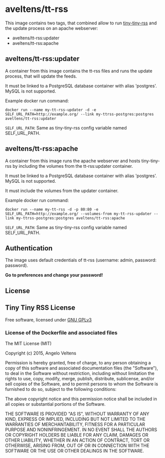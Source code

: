 aveltens/tt-rss
=========

This image contains two tags, that combined allow to run [tiny-tiny-rss](https://tt-rss.org) and the update process on an apache webserver:

 - aveltens/tt-rss:updater
 - aveltens/tt-rss:apache

## aveltens/tt-rss:updater

A container from this image contains the tt-rss files and runs the update process, that will update the feeds.

It must be linked to a PostgreSQL database container with alias 'postgres'. MySQL is not supported.

Example docker run command:

`docker run --name my-tt-rss-updater -d -e SELF_URL_PATH=http://example.org/ --link my-ttrss-postgres:postgres aveltens/tt-rss:updater`

`SELF_URL_PATH`: Same as tiny-tiny-rss config variable named SELF_URL_PATH.

## aveltens/tt-rss:apache

A container from this image runs the apache webserver and hosts tiny-tiny-rss by including the volumes from the tt-rss:updater container.

It must be linked to a PostgreSQL database container with alias 'postgres'. MySQL is not supported.

It must include the volumes from the updater container.

Example docker run command:

`docker run --name my-tt-rss -d -p 80:80 -e SELF_URL_PATH=http://example.org/ --volumes-from my-tt-rss-updater --link my-ttrss-postgres:postgres aveltens/tt-rss:apache`

`SELF_URL_PATH`: Same as tiny-tiny-rss config variable named SELF_URL_PATH.

## Authentication

The image uses default credentials of tt-rss (username: admin, password: password).

**Go to preferences and change your password!**

## License

## Tiny Tiny RSS License

Free software, licensed under [GNU GPLv3](http://www.gnu.org/copyleft/gpl.html)

### License of the Dockerfile and associated files

The MIT License (MIT)

Copyright (c) 2015, Angelo Veltens

Permission is hereby granted, free of charge, to any person obtaining a copy
of this software and associated documentation files (the "Software"), to deal
in the Software without restriction, including without limitation the rights
to use, copy, modify, merge, publish, distribute, sublicense, and/or sell
copies of the Software, and to permit persons to whom the Software is
furnished to do so, subject to the following conditions:

The above copyright notice and this permission notice shall be included in
all copies or substantial portions of the Software.

THE SOFTWARE IS PROVIDED "AS IS", WITHOUT WARRANTY OF ANY KIND, EXPRESS OR
IMPLIED, INCLUDING BUT NOT LIMITED TO THE WARRANTIES OF MERCHANTABILITY,
FITNESS FOR A PARTICULAR PURPOSE AND NONINFRINGEMENT. IN NO EVENT SHALL THE
AUTHORS OR COPYRIGHT HOLDERS BE LIABLE FOR ANY CLAIM, DAMAGES OR OTHER
LIABILITY, WHETHER IN AN ACTION OF CONTRACT, TORT OR OTHERWISE, ARISING FROM,
OUT OF OR IN CONNECTION WITH THE SOFTWARE OR THE USE OR OTHER DEALINGS IN
THE SOFTWARE.


